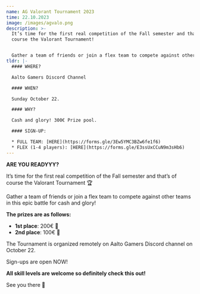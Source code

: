 ```yaml
---
name: AG Valorant Tournament 2023
time: 22.10.2023
image: /images/agvalo.png
description: >-
  It’s time for the first real competition of the Fall semester and that’s of
  course the Valorant Tournament!


  Gather a team of friends or join a flex team to compete against other teams in this epic battle for cash and glory on October 22!
tldr: |-
  #### WHERE?

  Aalto Gamers Discord Channel

  #### WHEN?

  Sunday October 22.

  #### WHY?

  Cash and glory! 300€ Prize pool.

  #### SIGN-UP:

  * FULL TEAM: [HERE](https://forms.gle/3Ew5YMC3BZw6fe1f6)
  * FLEX (1-4 players): [HERE](https://forms.gle/E3ssUxCCuN9m3sHb6)
---
```

**ARE YOU READYYY?**

It’s time for the first real competition of the Fall semester and that’s of course the Valorant Tournament 🏆

Gather a team of friends or join a flex team to compete against other teams in this epic battle for cash and glory!

**The prizes are as follows:**

* **1st place**: 200€ 🥇
* **2nd place**: 100€ 🥈

The Tournament is organized remotely on Aalto Gamers Discord channel on October 22.

Sign-ups are open NOW!

**All skill levels are welcome so definitely check this out!**

See you there 👋
